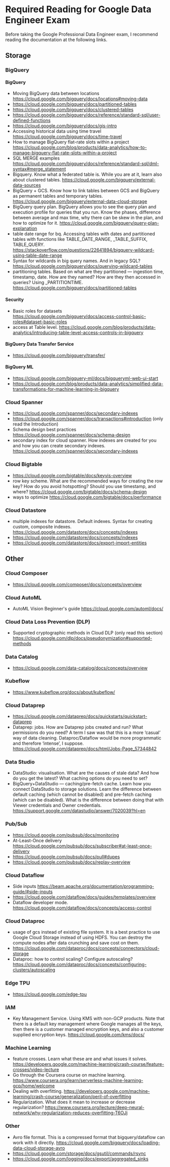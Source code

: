 # Required Reading for Google Data Engineer Exam
Before taking the Google Professional Data Engineer exam, I recommend reading the documentation at the following links.

## Storage

### BigQuery

#### BigQuery

- Moving BigQuery data between locations https://cloud.google.com/bigquery/docs/locations#moving-data
- https://cloud.google.com/bigquery/docs/partitioned-tables
- https://cloud.google.com/bigquery/docs/clustered-tables
- https://cloud.google.com/bigquery/docs/reference/standard-sql/user-defined-functions
- https://cloud.google.com/bigquery/docs/gis-intro
- Accessing historical data using time travel https://cloud.google.com/bigquery/docs/time-travel
- How to manage BigQuery flat-rate slots within a project https://cloud.google.com/blog/products/data-analytics/how-to-manage-bigquery-flat-rate-slots-within-a-project
- SQL MERGE examples https://cloud.google.com/bigquery/docs/reference/standard-sql/dml-syntax#merge_statement
- Bigquery. Know what a federated table is. While you are at it, learn also about clustered tables.
https://cloud.google.com/bigquery/external-data-sources
- BigQuery + GCS. Know how to link tables between GCS and BigQuery as permanent tables and temporary tables.
https://cloud.google.com/bigquery/external-data-cloud-storage
- BigQuery query plan. BigQuery allows you to see the query plan and execution profile for queries that you run. Know the phases, difference between average and max time, why there can be skew in the plan, and how to optimize for it.
https://cloud.google.com/bigquery/query-plan-explanation
- table date range for bq. Accessing tables with dates and partitioned tables with functions like TABLE_DATE_RANGE, _TABLE_SUFFIX, TABLE_QUERY. https://stackoverflow.com/questions/22641894/bigquery-wildcard-using-table-date-range
- Syntax for wildcards in big query names. And in legacy SQL?
https://cloud.google.com/bigquery/docs/querying-wildcard-tables
- partitioning tables. Based on what are they partitioned — ingestion time, timestamp, date. How are they named? How are they then accessed in queries? Using _PARTITIONTIME. https://cloud.google.com/bigquery/docs/partitioned-tables

#### Security
- Basic roles for datasets https://cloud.google.com/bigquery/docs/access-control-basic-roles#dataset-basic-roles
- access at Table level.
https://cloud.google.com/blog/products/data-analytics/introducing-table-level-access-controls-in-bigquery

#### BigQuery Data Transfer Service

- https://cloud.google.com/bigquery/transfer/

#### BigQuery ML

- https://cloud.google.com/bigquery-ml/docs/bigqueryml-web-ui-start
- https://cloud.google.com/blog/products/data-analytics/simplified-data-transformations-for-machine-learning-in-bigquery

### Cloud Spanner

- https://cloud.google.com/spanner/docs/secondary-indexes
- https://cloud.google.com/spanner/docs/transactions#introduction (only read the Introduction)
- Schema design best practices https://cloud.google.com/spanner/docs/schema-design
- secondary index for cloud spanner. How indexes are created for you and how you can create secondary indexes.
https://cloud.google.com/spanner/docs/secondary-indexes

### Cloud Bigtable

- https://cloud.google.com/bigtable/docs/keyvis-overview
- row key scheme. What are the recommended ways for creating the row key? How do you avoid hotspotting? Should you use timestamp, and where? https://cloud.google.com/bigtable/docs/schema-design
- ways to optimize https://cloud.google.com/bigtable/docs/performance

### Cloud Datastore

- multiple indexes for datastore. Default indexes. Syntax for creating custom, composite indexes. https://cloud.google.com/datastore/docs/concepts/indexes
- https://cloud.google.com/datastore/docs/concepts/indexes
- https://cloud.google.com/datastore/docs/export-import-entities

## Other

### Cloud Composer

- https://cloud.google.com/composer/docs/concepts/overview

### Cloud AutoML

- AutoML Vision Beginner's guide https://cloud.google.com/automl/docs/

### Cloud Data Loss Prevention (DLP) 

- Supported cryptographic methods in Cloud DLP (only read this section) https://cloud.google.com/dlp/docs/pseudonymization#supported-methods

### Data Catalog

- https://cloud.google.com/data-catalog/docs/concepts/overview


### Kubeflow
- https://www.kubeflow.org/docs/about/kubeflow/

### Cloud Dataprep

- https://cloud.google.com/dataprep/docs/quickstarts/quickstart-dataprep
- Dataprep: jobs. How are Dataprep jobs created and run? What permissions do you need? A term I saw was that this is a more ‘casual’ way of data cleaning. Dataproc/Dataflow would be more programmatic and therefore ‘intense’, I suppose.
https://cloud.google.com/dataprep/docs/html/Jobs-Page_57344842

### Data Studio
- DataStudio: visualisation. What are the causes of stale data? And how do you get the latest? What caching options do you need to set?
- BigQuery+DataStudio — caching/pre-fetch cache. Learn how you connect DataStudio to storage solutions. Learn the difference between default caching (which cannot be disabled) and pre-fetch caching (which can be disabled). What is the difference between doing that with Viewer credentials and Owner credentials.
https://support.google.com/datastudio/answer/7020039?hl=en

### Pub/Sub

- https://cloud.google.com/pubsub/docs/monitoring
- At-Least-Once delivery https://cloud.google.com/pubsub/docs/subscriber#at-least-once-delivery
- https://cloud.google.com/pubsub/docs/pull#dupes
- https://cloud.google.com/pubsub/docs/replay-overview

### Cloud Dataflow

- Side inputs https://beam.apache.org/documentation/programming-guide/#side-inputs
- https://cloud.google.com/dataflow/docs/guides/templates/overview
- Dataflow developer mode. https://cloud.google.com/dataflow/docs/concepts/access-control


### Cloud Dataproc
- usage of gcs instead of existing file system. It is a best practice to use Google Cloud Storage instead of using HDFS. You can destroy the compute nodes after data crunching and save cost on them.
- https://cloud.google.com/dataproc/docs/concepts/connectors/cloud-storage
- Dataproc: how to control scaling? Configure autoscaling?
https://cloud.google.com/dataproc/docs/concepts/configuring-clusters/autoscaling

### Edge TPU

- https://cloud.google.com/edge-tpu

### IAM
- Key Management Service. Using KMS with non-GCP products. Note that there is a default key management where Google manages all the keys, then there is a customer managed encryption keys, and also a customer supplied encryption keys.
https://cloud.google.com/kms/docs/

### Machine Learning
- feature crosses. Learn what these are and what issues it solves.
https://developers.google.com/machine-learning/crash-course/feature-crosses/video-lecture
- Go through the Coursera course on machine learning.
https://www.coursera.org/learn/serverless-machine-learning-gcp/home/welcome
- Dealing with overfitting.
https://developers.google.com/machine-learning/crash-course/generalization/peril-of-overfitting
- Regularization. What does it mean to increase or decrease regularization?
https://www.coursera.org/lecture/deep-neural-network/why-regularization-reduces-overfitting-T6OJj


### Other

- Avro file format. This is a compressed format that bigquery/dataflow can work with it directly.
https://cloud.google.com/bigquery/docs/loading-data-cloud-storage-avro
- https://cloud.google.com/storage/docs/gsutil/commands/rsync
- https://cloud.google.com/logging/docs/export/aggregated_sinks
